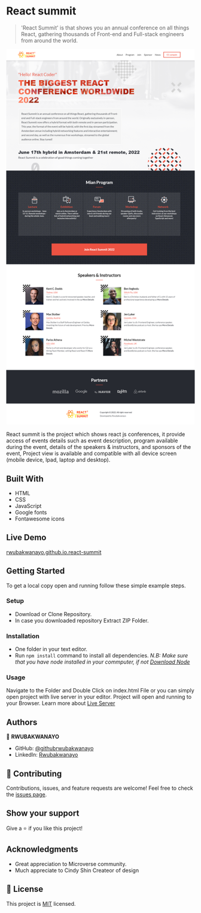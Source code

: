 # React summit

> 'React Summit' is that shows you an annual conference on all things React, gathering thousands of Front-end and Full-stack engineers from around the world.

![screenshot](./assets/images/screenshot.png)

React summit is the project which shows react js conferences, it provide access of events details such as event description, program available during the event, details of the speakers & instructors, and sponsors of the event,
Project view is available and compatible with all device screen (mobile device, Ipad, laptop and desktop).

## Built With
- HTML
- CSS
- JavaScript
- Google fonts
- Fontawesome icons

## Live Demo
[rwubakwanayo.github.io.react-summit](https://rwubakwanayo.github.io/Javascript-Capstone-Project/)
## Getting Started
To get a local copy open and running follow these simple example steps.
### Setup
- Download or Clone Repository.
- In case you downloaded repository Extract ZIP Folder.
### Installation
- One folder in your text editor.
- Run `npm install` command to install all dependencies.
*N.B: Make sure that you have node installed in your commputer, if not [Download Node](https://nodejs.org/en/)*
### Usage
Navigate to the Folder and Double Click on index.html File or you can simply open project with live server in your editor.
Project will open and running to your Browser.
Learn more about [Live Server](https://marketplace.visualstudio.com/items?itemName=ritwickdey.LiveServer#:~:text=Shortcuts%20to%20Start%2FStop%20Server&text=Open%20a%20HTML%20file%20and,on%20Open%20with%20Live%20Server%20.&text=Open%20the%20Command%20Pallete%20by,Server%20to%20stop%20a%20server)
## Authors
:bust_in_silhouette: **RWUBAKWANAYO**
- GitHub: [@githubrwubakwanayo](https://github.com/RWUBAKWANAYO)
- LinkedIn: [Rwubakwanayo](https://www.linkedin.com/in/rwubakwanayo-olivier)
## :handshake: Contributing

Contributions, issues, and feature requests are welcome!
Feel free to check the [issues page](../../issues/).
## Show your support
Give a :star:️ if you like this project!
## Acknowledgments
-   Great appreciation to Microverse community.
-   Much appreciate to Cindy Shin Createor of design
## :memo: License
This project is [MIT](./MIT.md) licensed.


